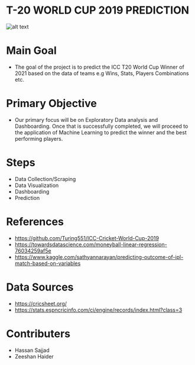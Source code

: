 
# T-20 WORLD CUP 2019 PREDICTION


![alt text](https://upload.wikimedia.org/wikipedia/en/thumb/d/d3/ICC_Cricket_World_Cup_2019_logo.svg/1200px-ICC_Cricket_World_Cup_2019_logo.svg.png)

# Main Goal
- The goal of the project is to predict the ICC T20 World Cup Winner of 2021 based on the data of teams e.g Wins, Stats, Players Combinations etc. 

# Primary Objective
- Our primary focus will be on Exploratory Data analysis and Dashboarding. Once that is successfully completed, we will proceed to the application of Machine Learning to predict the winner and the best performing players.

# Steps
- Data Collection/Scraping
- Data Visualization
- Dashboarding
- Prediction

# References
- https://github.com/Turing551/ICC-Cricket-World-Cup-2019
- https://towardsdatascience.com/moneyball-linear-regression-76034259af5e
- https://www.kaggle.com/sathyannarayan/predicting-outcome-of-ipl-match-based-on-variables

# Data Sources
- https://cricsheet.org/
- https://stats.espncricinfo.com/ci/engine/records/index.html?class=3


# Contributers
- Hassan Sajjad
- Zeeshan Haider
